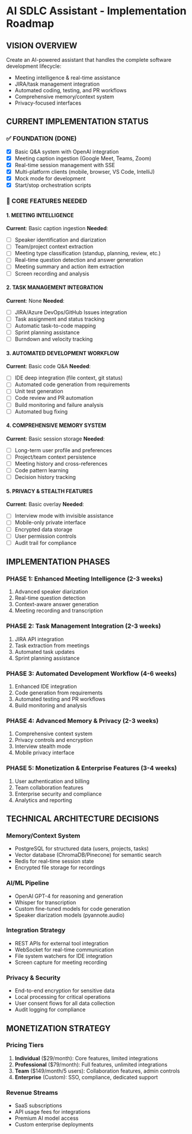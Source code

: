 # AI SDLC Assistant - Implementation Roadmap

## VISION OVERVIEW
Create an AI-powered assistant that handles the complete software development lifecycle:
- Meeting intelligence & real-time assistance
- JIRA/task management integration  
- Automated coding, testing, and PR workflows
- Comprehensive memory/context system
- Privacy-focused interfaces

## CURRENT IMPLEMENTATION STATUS

### ✅ FOUNDATION (DONE)
- [x] Basic Q&A system with OpenAI integration
- [x] Meeting caption ingestion (Google Meet, Teams, Zoom)
- [x] Real-time session management with SSE
- [x] Multi-platform clients (mobile, browser, VS Code, IntelliJ)
- [x] Mock mode for development
- [x] Start/stop orchestration scripts

### 🚧 CORE FEATURES NEEDED

#### 1. MEETING INTELLIGENCE
**Current**: Basic caption ingestion
**Needed**: 
- [ ] Speaker identification and diarization
- [ ] Team/project context extraction
- [ ] Meeting type classification (standup, planning, review, etc.)
- [ ] Real-time question detection and answer generation
- [ ] Meeting summary and action item extraction
- [ ] Screen recording and analysis

#### 2. TASK MANAGEMENT INTEGRATION  
**Current**: None
**Needed**:
- [ ] JIRA/Azure DevOps/GitHub Issues integration
- [ ] Task assignment and status tracking
- [ ] Automatic task-to-code mapping
- [ ] Sprint planning assistance
- [ ] Burndown and velocity tracking

#### 3. AUTOMATED DEVELOPMENT WORKFLOW
**Current**: Basic code Q&A
**Needed**:
- [ ] IDE deep integration (file context, git status)
- [ ] Automated code generation from requirements
- [ ] Unit test generation
- [ ] Code review and PR automation
- [ ] Build monitoring and failure analysis
- [ ] Automated bug fixing

#### 4. COMPREHENSIVE MEMORY SYSTEM
**Current**: Basic session storage
**Needed**:
- [ ] Long-term user profile and preferences
- [ ] Project/team context persistence  
- [ ] Meeting history and cross-references
- [ ] Code pattern learning
- [ ] Decision history tracking

#### 5. PRIVACY & STEALTH FEATURES
**Current**: Basic overlay
**Needed**:
- [ ] Interview mode with invisible assistance
- [ ] Mobile-only private interface
- [ ] Encrypted data storage
- [ ] User permission controls
- [ ] Audit trail for compliance

## IMPLEMENTATION PHASES

### PHASE 1: Enhanced Meeting Intelligence (2-3 weeks)
1. Advanced speaker diarization
2. Real-time question detection
3. Context-aware answer generation
4. Meeting recording and transcription

### PHASE 2: Task Management Integration (2-3 weeks)  
1. JIRA API integration
2. Task extraction from meetings
3. Automated task updates
4. Sprint planning assistance

### PHASE 3: Automated Development Workflow (4-6 weeks)
1. Enhanced IDE integration
2. Code generation from requirements
3. Automated testing and PR workflows
4. Build monitoring and analysis

### PHASE 4: Advanced Memory & Privacy (2-3 weeks)
1. Comprehensive context system
2. Privacy controls and encryption
3. Interview stealth mode
4. Mobile privacy interface

### PHASE 5: Monetization & Enterprise Features (3-4 weeks)
1. User authentication and billing
2. Team collaboration features  
3. Enterprise security and compliance
4. Analytics and reporting

## TECHNICAL ARCHITECTURE DECISIONS

### Memory/Context System
- PostgreSQL for structured data (users, projects, tasks)
- Vector database (ChromaDB/Pinecone) for semantic search
- Redis for real-time session state
- Encrypted file storage for recordings

### AI/ML Pipeline
- OpenAI GPT-4 for reasoning and generation
- Whisper for transcription
- Custom fine-tuned models for code generation
- Speaker diarization models (pyannote.audio)

### Integration Strategy
- REST APIs for external tool integration
- WebSocket for real-time communication
- File system watchers for IDE integration
- Screen capture for meeting recording

### Privacy & Security
- End-to-end encryption for sensitive data
- Local processing for critical operations
- User consent flows for all data collection
- Audit logging for compliance

## MONETIZATION STRATEGY

### Pricing Tiers
1. **Individual** ($29/month): Core features, limited integrations
2. **Professional** ($79/month): Full features, unlimited integrations  
3. **Team** ($149/month/5 users): Collaboration features, admin controls
4. **Enterprise** (Custom): SSO, compliance, dedicated support

### Revenue Streams
- SaaS subscriptions
- API usage fees for integrations
- Premium AI model access
- Custom enterprise deployments
